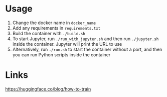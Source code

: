# Usage
1. Change the docker name in `docker_name`
2. Add any requirements in `requirements.txt`
3. Build the container with `./build.sh`
4. To start Jupyter, run `./run_with_jupyter.sh` and then run `./jupyter.sh` inside the container. Jupyter will print the URL to use
5. Alternatively, run `./run.sh` to start the container without a port, and then you can run Python scripts inside the container

# Links
https://huggingface.co/blog/how-to-train
